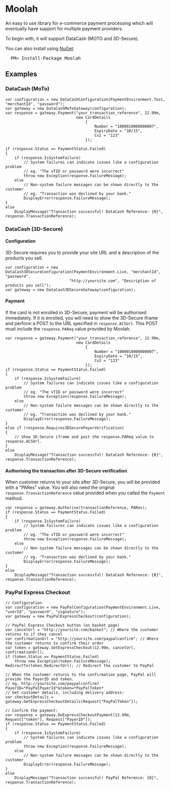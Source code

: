 # Moolah

An easy to use library for e-commerce payment processing which will eventually have support for multiple payment providers.

To begin with, it will support DataCash (MOTO and 3D-Secure).

You can also install using [NuGet](http://nuget.org/Packages/Search?packageType=Packages&searchCategory=All+Categories&searchTerm=machine.specifications):
<pre>
  PM> Install-Package Moolah
</pre>

## Examples
### DataCash (MoTo)

	var configuration = new DataCashConfiguration(PaymentEnvironment.Test, "merchantId", "password");
	var gateway = new DataCashMoToGateway(configuration);
	var response = gateway.Payment("your_transaction_reference", 12.99m,
								   new CardDetails
									   {
										   Number = "1000010000000007",
										   ExpiryDate = "10/15",
										   Cv2 = "123"
									   });

	if (response.Status == PaymentStatus.Failed)
	{
		if (response.IsSystemFailure)
			// System failures can indicate issues like a configuration problem
			// eg. "The vTID or password were incorrect"
			throw new Exception(response.FailureMessage);
		else
			// Non-system failure messages can be shown directly to the customer
			// eg. "Transaction was declined by your bank."
			DisplayError(response.FailureMessage);
	}
	else
		DisplayMessage("Transaction successful! DataCash Reference: {0}", response.TransactionReference);


### DataCash (3D-Secure)

#### Configuration

3D-Secure requires you to provide your site URL and a description of the products you sell.

	var configuration = new DataCash3DSecureConfiguration(PaymentEnvironment.Live, "merchantId", "password",
								"http://yoursite.com", "Description of products you sell");
	var gateway = new DataCash3DSecureGateway(configuration);
	
#### Payment

If the card is not enrolled in 3D-Secure, payment will be authorised immediately.
If it is enrolled, you will need to show the 3D-Secure iframe and perform a POST to the URL
specified in `response.ACSUrl`.  This POST must include the `response.PAReq` value provided by Moolah.

	var response = gateway.Payment("your_transaction_reference", 12.99m,
								   new CardDetails
									   {
										   Number = "1000010000000007",
										   ExpiryDate = "10/15",
										   Cv2 = "123"
									   });
	if (response.Status == PaymentStatus.Failed)
	{
		if (response.IsSystemFailure)
			// System failures can indicate issues like a configuration problem
			// eg. "The vTID or password were incorrect"
			throw new Exception(response.FailureMessage);
		else
			// Non-system failure messages can be shown directly to the customer
			// eg. "Transaction was declined by your bank."
			DisplayError(response.FailureMessage);
	}
	else if (response.Requires3DSecurePayerVerification)
	{
		// Show 3D-Secure iframe and post the response.PAReq value to response.ACSUrl.
	}
	else
		DisplayMessage("Transaction successful! DataCash Reference: {0}", response.TransactionReference);

#### Authorising the transaction after 3D-Secure verification
		
When customer returns to your site after 3D-Secure, you will be provided with a "PARes" value.
You will also need the original `response.TransactionReference` value provided when you called the `Payment` method.

	var response = gateway.Authorise(transactionReference, PARes);
	if (response.Status == PaymentStatus.Failed)
	{
		if (response.IsSystemFailure)
			// System failures can indicate issues like a configuration problem
			// eg. "The vTID or password were incorrect"
			throw new Exception(response.FailureMessage);
		else
			// Non-system failure messages can be shown directly to the customer
			// eg. "Transaction was declined by your bank."
			DisplayError(response.FailureMessage);
	}
	else
		DisplayMessage("Transaction successful! DataCash Reference: {0}", response.TransactionReference);
	
		
### PayPal Express Checkout

	// Configuration
	var configuration = new PayPalConfiguration(PaymentEnvironment.Live, "userId", "password", "signature");
	var gateway = new PayPalExpressCheckout(configuration);
	
	// PayPal Express Checkout button (on basket page)
	var cancelUrl = "http://yoursite.com/basket"; // Where the customer returns to if they cancel
	var confirmationUrl = "http://yoursite.com/paypalconfirm"; // Where the customer returns to confirm their order
	var token = gateway.SetExpressCheckout(12.99m, cancelUrl, confirmationUrl);
	if (token.Status == PaymentStatus.Failed)
		throw new Exception(token.FailureMessage);
	RedirectTo(token.RedirectUrl); // Redirect the customer to PayPal
	
	// When the customer returns to the confirmation page, PayPal will provide the PayerID and token.
	// eg. http://yoursite.com/paypalconfirm?PayerID=*PayPalPayerId*&token=*PayPalToken*
	// Get customer details, including delivery address:
	var checkoutDetails = gateway.GetExpressCheckoutDetails(Request["PayPalToken"]);
	
	// Confirm the payment:
	var response = gateway.DoExpressCheckoutPayment(12.99m, Request["token"], Request["PayerID"]);
	if (response.Status == PaymentStatus.Failed)
	{
		if (response.IsSystemFailure)
			// System failures can indicate issues like a configuration problem
			throw new Exception(response.FailureMessage);
		else
			// Non-system failure messages can be shown directly to the customer
			DisplayError(response.FailureMessage);
	}
	else
		DisplayMessage("Transaction successful! PayPal Reference: {0}", response.TransactionReference);

